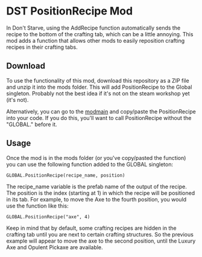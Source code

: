 # DST PositionRecipe Mod
In Don't Starve, using the AddRecipe function automatically sends the recipe to the bottom of the crafting tab, which can be a little annoying. This mod adds a function that allows other mods to easily reposition crafting recipes in their crafting tabs.
 
## Download
To use the functionality of this mod, download this repository as a ZIP file and unzip it into the mods folder. This will add PositionRecipe to the Global singleton. Probably not the best idea if it's not on the steam workshop yet (it's not).

Alternatively, you can go to the [modmain](https://github.com/domo106/DST-PositionRecipe-Mod/blob/main/modmain.lua) and copy/paste the PositionRecipe into your code. If you do this, you'll want to call PositionRecipe without the "GLOBAL." before it.

## Usage
Once the mod is in the mods folder (or you've copy/pasted the function) you can use the following function added to the GLOBAL singleton:

`GLOBAL.PositionRecipe(recipe_name, position)`

The recipe_name variable is the prefab name of the output of the recipe. The position is the index (starting at 1) in which the recipe will be positioned in its tab. 
For example, to move the Axe to the fourth position, you would use the function like this:

`GLOBAL.PositionRecipe("axe", 4)`

Keep in mind that by default, some crafting recipes are hidden in the crafting tab until you are next to certain crafting structures. So the previous example will appear to move the axe to the second position, until the Luxury Axe and Opulent Pickaxe are available.
